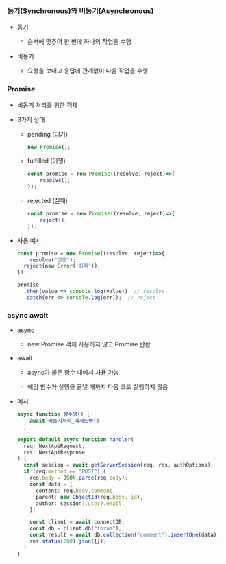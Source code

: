 ### 동기(Synchronous)와 비동기(Asynchronous)

- 동기
  
  - 순서에 맞추어 한 번에 하나의 작업을 수행

- 비동기
  
  - 요청을 보내고 응답에 관계없이 다음 작업을 수행

### Promise

- 비동기 처리를 위한 객체

- 3가지 상태
  
  - pending (대기)
    
    ```javascript
    new Promise();
    ```
  
  - fulfilled (이행)
    
    ```javascript
    const promise = new Promise((resolve, reject)=>{
        resolve();
    });
    ```
  
  - rejected (실패)
    
    ```javascript
    const promise = new Promise((resolve, reject)=>{
        reject();
    });
    ```

- 사용 예시
  
  ```javascript
  const promise = new Promise((resolve, reject)=>{
      resolve("성공");
  	reject(new Error('실패'));
  });
  
  promise
  	.then(value => console.log(value))  // resolve
  	.catch(err => console.log(err));  // reject
  ```

### async await

- async
  
  - new Promise 객체 사용하지 않고 Promise 반환

- await
  
  - async가 붙은 함수 내에서 사용 가능
  
  - 해당 함수가 실행을 끝낼 때까지 다음 코드 실행하지 않음

- 예시
  
  ```javascript
  async function 함수명() {
      await 비동기처리_메서드명()
    }
  ```
  
  ```typescript
  export default async function handler(
    req: NextApiRequest,
    res: NextApiResponse
  ) {
    const session = await getServerSession(req, res, authOptions);
    if (req.method == "POST") {
      req.body = JSON.parse(req.body);
      const data = {
        content: req.body.comment,
        parent: new ObjectId(req.body._id),
        author: session?.user?.email,
      };
  
      const client = await connectDB;
      const db = client.db("forum");
      const result = await db.collection("comment").insertOne(data);
      res.status(200).json({});
    }
  }
  ```


